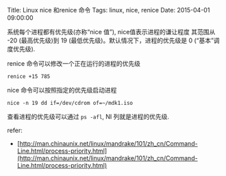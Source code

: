 Title: Linux nice 和renice 命令
Tags: linux, nice, renice
Date: 2015-04-01 09:00:00

系统每个进程都有优先级(亦称“nice 值”), nice值表示进程的谦让程度 其范围从 -20 (最高优先级)到 19 (最低优先级)。默认情况下，进程的优先级是 0 (“基本”调度优先级).


renice 命令可以修改一个正在运行的进程的优先级

    renice +15 785

nice 命令可以按照指定的优先级启动进程

    nice -n 19 dd if=/dev/cdrom of=~/mdk1.iso

查看进程的优先级可以通过 `ps -afl`, NI 列就是进程的优先级.

refer:

- [http://man.chinaunix.net/linux/mandrake/101/zh_cn/Command-Line.html/process-priority.html](http://man.chinaunix.net/linux/mandrake/101/zh_cn/Command-Line.html/process-priority.html)
